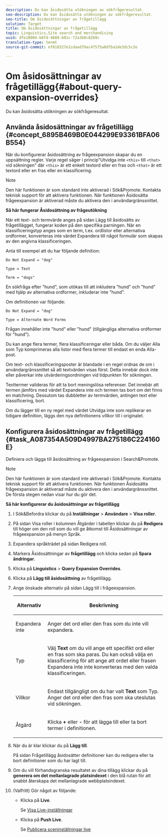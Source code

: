 ```yaml
---
description: Du kan åsidosätta utökningen av sökfrågeresultat.
seo-description: Du kan åsidosätta utökningen av sökfrågeresultat.
seo-title: Om åsidosättningar av frågetillägg
solution: Target
title: Om åsidosättningar av frågetillägg
topic: Linguistics,Site search and merchandising
uuid: dfe18004-b8fd-4889-b01c-72a3b0c82b9c
translation-type: tm+mt
source-git-commit: ef818327e1cdaad79ac47575a8dfba1de3dc5c2e

---
```



# Om åsidosättningar av frågetillägg{#about-query-expansion-overrides}

Du kan åsidosätta utökningen av sökfrågeresultat.

## Använda åsidosättningar av frågetillägg {#concept_6895B469B0E044299E93361BFA06B554}

När du konfigurerar åsidosättning av frågeexpansion skapar du en uppsättning regler. Varje regel säger i princip&quot;Utvidga inte `<this>` till `<that>` vid sökningen&quot; där `<this>` är ett enkelt textord eller en fras och `<that>` är ett textord eller en fras eller en klassificering.

>[!NOTE]
>
>Den här funktionen är som standard inte aktiverad i Sök&amp;Promote. Kontakta teknisk support för att aktivera funktionen. När funktionen Åsidosätta frågeexpansion är aktiverad måste du aktivera den i användargränssnittet.

**Så här fungerar Åsidosättning av frågeutökning**

När ett text- och termvärde anges på sidan Lägg till åsidosätts av frågetillägget, fungerar koden på den specifika parningen. När en klassificeringstyp anges som en term, t.ex. ordlistor eller alternativa ordformer, konverteras inte värdet Expandera till något formulär som skapas av den angivna klassificeringen.

Anta till exempel att du har följande definition:

`Do Not Expand = "dog"`

`Type = Text`

`Term = "dogs"`

En sökfråga efter &quot;hund&quot;, som utökas till att inkludera &quot;hund&quot; och &quot;hund&quot; med hjälp av alternativa ordformer, inkluderar inte &quot;hund&quot;.

Om definitionen var följande:

`Do Not Expand = "dog"`

`Type = Alternate Word Forms`

Frågan innehåller inte &quot;hund&quot; eller &quot;hund&quot; (tillgängliga alternativa ordformer för &quot;hund&quot;).

Du kan ange flera termer, flera klassificeringar eller båda. Om du väljer Alla som Typ komprimeras alla listor med flera termer till endast en enda Alla-post.

Om text- och klassificeringsposter är blandade i en regel ordnas de om i användargränssnittet så att textvärden visas först. Detta innebär dock inte eller påverkar inte utvärderingsordningen vid tidpunkten för sökningen.

Texttermer valideras för att ta bort meningslösa referenser. Det innebär att termen jämförs med värdet Expandera inte och termen tas bort om det finns en matchning. Dessutom tas dubbletter av termvärden, antingen text eller klassificering, bort.

Om du lägger till en ny regel med värdet Utvidga inte som replikerar en tidigare definition, läggs den nya definitionens villkor till i originalet.

## Konfigurera åsidosättningar av frågetillägg {#task_A087354A509D4997BA275186C224160E}

Definiera och lägga till åsidosättning av frågeexpansion i Search&amp;Promote.

<!-- 

t_configuring_query_expansion_overrides.xml

 -->

>[!NOTE]
Den här funktionen är som standard inte aktiverad i Sök&amp;Promote. Kontakta teknisk support för att aktivera funktionen. När funktionen Åsidosätta frågeexpansion är aktiverad måste du aktivera den i användargränssnittet. De första stegen nedan visar hur du gör det.

**Så här konfigurerar du åsidosättningar av frågetillägg**

1. I Sök&amp;Befordra klickar du på **Inställningar** > **Användare** > **Visa roller**.
1. På sidan Visa roller i kolumnen Åtgärder i tabellen klickar du på **Redigera** till höger om den roll som du vill ge åtkomst till Åsidosättningar av frågeexpansion på menyn Språk.
1. Expandera språkträdet på sidan Redigera roll.
1. Markera Åsidosättningar av **frågetillägg** och klicka sedan på **Spara ändringar**.
1. Klicka på **Linguistics** > **Query Expansion Overrides**.
1. Klicka på **Lägg till åsidosättning** av frågetillägg.
1. Ange önskade alternativ på sidan Lägg till i frågeexpansion.

   <!-- 
   
   r_query_expansion_override_definitions.xml
   
   -->

   <table> 
    <thead> 
      <tr> 
      <th colname="col1" class="entry"> <p>Alternativ </p> </th> 
      <th colname="col2" class="entry"> <p>Beskrivning </p> </th> 
      </tr> 
    </thead>
    <tbody> 
      <tr> 
      <td colname="col1"> <p>Expandera inte </p> </td> 
      <td colname="col2"> <p>Anger det ord eller den fras som du inte vill expandera. </p> </td> 
      </tr> 
      <tr> 
      <td colname="col1"> <p>Typ </p> </td> 
      <td colname="col2"> <p>Välj <b>Text</b> om du vill ange ett specifikt ord eller en fras som ska paras. Du kan också välja en klassificering för att ange att ordet eller frasen Expandera inte inte konverteras med den valda klassificeringen. </p> </td> 
      </tr> 
      <tr> 
      <td colname="col1"> <p>Villkor </p> </td> 
      <td colname="col2"> <p>Endast tillgängligt om du har valt <b>Text</b> som Typ. Anger det ord eller den fras som ska uteslutas vid sökningen. </p> </td> 
      </tr> 
      <tr> 
      <td colname="col1"> <p>Åtgärd </p> </td> 
      <td colname="col2"> <p> Klicka <b>+</b> eller <b>-</b> för att lägga till eller ta bort termer i definitionen. </p> </td> 
      </tr> 
    </tbody> 
    </table>

1. När du är klar klickar du på **Lägg till**.

   På sidan Frågetillägg åsidosätter definitioner kan du redigera eller ta bort definitioner som du har lagt till.
1. Om du vill förhandsgranska resultatet av dina tillägg klickar du på **generera om det mellanlagrade platsindexet** i den blå rutan för att snabbt återskapa det mellanlagrade webbplatsindexet.
1. (Valfritt) Gör något av följande:

   * Klicka på **Live**.

      Se [Visa Live-inställningar](../c-about-staging.md#task_401A0EBDB5DB4D4CA933CBA7BECDC10F)

   * Klicka på **Push Live**.

      Se [Publicera sceninställningar live](../c-about-staging.md#task_44306783B4C0408AAA58B471DAF2D9A4)

